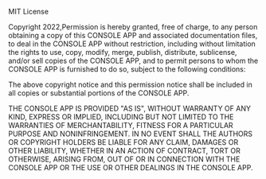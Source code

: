 MIT License

Copyright 2022,Permission is hereby granted, free of charge, to any person obtaining a copy of this CONSOLE APP and associated documentation files, to deal in the CONSOLE APP without restriction, including without limitation the rights to use, copy, modify, merge, publish, distribute, sublicense, and/or sell copies of the CONSOLE APP, and to permit persons to whom the CONSOLE APP is furnished to do so, subject to the following conditions:

The above copyright notice and this permission notice shall be included in all copies or substantial portions of the CONSOLE APP.

THE CONSOLE APP IS PROVIDED "AS IS", WITHOUT WARRANTY OF ANY KIND, EXPRESS OR IMPLIED, INCLUDING BUT NOT LIMITED TO THE WARRANTIES OF MERCHANTABILITY, FITNESS FOR A PARTICULAR PURPOSE AND NONINFRINGEMENT. IN NO EVENT SHALL THE AUTHORS OR COPYRIGHT HOLDERS BE LIABLE FOR ANY CLAIM, DAMAGES OR OTHER LIABILITY, WHETHER IN AN ACTION OF CONTRACT, TORT OR OTHERWISE, ARISING FROM, OUT OF OR IN CONNECTION WITH THE CONSOLE APP OR THE USE OR OTHER DEALINGS IN THE CONSOLE APP.
